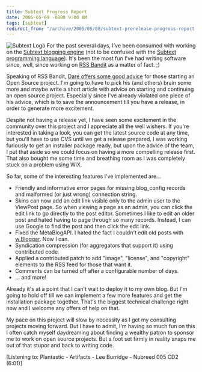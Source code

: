 ```yaml
---
title: Subtext Progress Report
date: 2005-05-09 -0800 9:00 AM
tags: [subtext]
redirect_from: "/archive/2005/05/08/subtext-prerelease-progress-report.aspx/"
---
```


![Subtext Logo](/images/header_logo.gif) For the past several days, I’ve
been consumed with working on the [Subtext blogging
engine](https://haacked.com/archive/2005/05/04/2953.aspx) (not to be
confused with the [Subtext programming
language](http://c2.com/cgi/wiki?SubtextLanguage)). It's been the most
fun I've had writing software since, well, since working on [RSS
Bandit](http://www.rssbandit.org/) as a matter of fact. ;)

Speaking of RSS Bandit, [Dare offers some good
advice](http://www.25hoursaday.com/weblog/PermaLink.aspx?guid=766396c5-0c27-46a6-b029-5aa369605e32)
for those starting an Open Source project. I'm going to have to pick his
(and others) brain some more and maybe write a short article with advice
on starting and continuing an open source project. Especially since I've
already violated one piece of his advice, which is to save the
announcement till you have a release, in order to generate more
excitement.

Despite not having a release yet, I have seen some excitement in the
community over this project and I appreciate all the well wishers. If
you're interested in taking a look, you can get the latest source code
at any time, but you'll have to use CVS until we get a release prepared.
I was working furiously to get an installer package ready, but upon the
advice of the team, I put that aside so we could focus on having a more
compelling release first. That also bought me some time and breathing
room as I was completely stuck on a problem using WiX.

So far, some of the interesting features I've implemented are...

-   Friendly and informative error pages for missing blog\_config
    records and malformed (or just wrong) connection string.
-   Skins can now add an edit link visible only to the admin user to the
    ViewPost page. So when viewing a page as an admin, you can click the
    edit link to go directly to the post editor. Sometimes I like to
    edit an older post and hated having to page through so many records.
    Instead, I can use Google to find the post and then click the edit
    link.
-   Fixed the MetaBlogAPI. I hated the fact I couldn't edit old posts
    with [w.Bloggar](http://www.wbloggar.com/). Now I can.
-   Syndication compression (for aggregators that support it) using
    contributed code.
-   Applied a contributed patch to add "image", "license", and
    "copyright" elements to the RSS feed for those that want it.
-   Comments can be turned off after a configurable number of days.
-   ... and more!

Already it's at a point that I can't wait to deploy it to my own blog.
But I'm going to hold off till we can implement a few more features and
get the installation package together. That's the biggest technical
challenge right now and I welcome any offers of help on that.

My pace on this project will slow by necessity as I get my consulting
projects moving forward. But I have to admit, I'm having so much fun on
this I often catch myself daydreaming about finding a wealthy patron to
sponsor me to work on open source projects. But a foot set firmly in
reality snaps me out of that stupor and back to writing code.

[Listening to: Plantastic - Artifacts - Lee Burridge - Nubreed 005 CD2
(6:01)]

